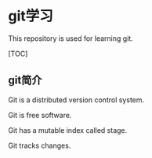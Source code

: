 # git学习

This repository is used for learning git.

[TOC]

## git简介

Git is a distributed version control system.

Git is free software.

Git has a mutable index called stage.

Git tracks changes.